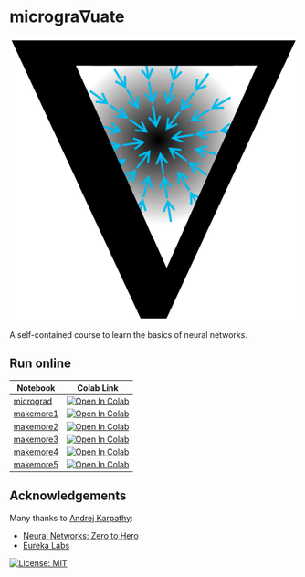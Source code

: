 # microgra∇uate

[![](./logo.png)](./)

A self-contained course to learn the basics of neural networks.

## Run online

| Notebook | Colab Link |
|----------|-------------|
| [micrograd](./micrograd.ipynb) | [![Open In Colab](https://colab.research.google.com/assets/colab-badge.svg)](https://colab.research.google.com/github/ckarageorgkaneen/micrograduate/blob/main/micrograd.ipynb) |
| [makemore1](./makemore1.ipynb) | [![Open In Colab](https://colab.research.google.com/assets/colab-badge.svg)](https://colab.research.google.com/github/ckarageorgkaneen/micrograduate/blob/main/makemore1.ipynb) |
| [makemore2](./makemore2.ipynb) | [![Open In Colab](https://colab.research.google.com/assets/colab-badge.svg)](https://colab.research.google.com/github/ckarageorgkaneen/micrograduate/blob/main/makemore2.ipynb) |
| [makemore3](./makemore3.ipynb) | [![Open In Colab](https://colab.research.google.com/assets/colab-badge.svg)](https://colab.research.google.com/github/ckarageorgkaneen/micrograduate/blob/main/makemore3.ipynb) |
| [makemore4](./makemore4.ipynb) | [![Open In Colab](https://colab.research.google.com/assets/colab-badge.svg)](https://colab.research.google.com/github/ckarageorgkaneen/micrograduate/blob/main/makemore4.ipynb) |
| [makemore5](./makemore5.ipynb) | [![Open In Colab](https://colab.research.google.com/assets/colab-badge.svg)](https://colab.research.google.com/github/ckarageorgkaneen/micrograduate/blob/main/makemore5.ipynb) |

## Acknowledgements

Many thanks to [Andrej Karpathy](https://github.com/karpathy):
- [Neural Networks: Zero to Hero](https://github.com/karpathy/nn-zero-to-hero)
- [Eureka Labs](https://eurekalabs.ai/)

[![License: MIT](https://img.shields.io/badge/License-MIT-yellow.svg)](https://opensource.org/licenses/MIT)
